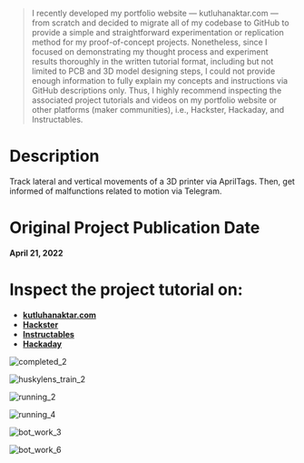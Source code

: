 > I recently developed my portfolio website — kutluhanaktar.com — from scratch and decided to migrate all of my codebase to GitHub to provide a simple and straightforward experimentation or replication method for my proof-of-concept projects. Nonetheless, since I focused on demonstrating my thought process and experiment results thoroughly in the written tutorial format, including but not limited to PCB and 3D model designing steps, I could not provide enough information to fully explain my concepts and instructions via GitHub descriptions only. Thus, I highly recommend inspecting the associated project tutorials and videos on my portfolio website or other platforms (maker communities), i.e., Hackster, Hackaday, and Instructables.

# Description

Track lateral and vertical movements of a 3D printer via AprilTags. Then, get informed of malfunctions related to motion via Telegram.

# Original Project Publication Date

**April 21, 2022**

# Inspect the project tutorial on:

- **[kutluhanaktar.com](https://www.kutluhanaktar.com/projects/IoT_3D_Printer_Motion_Status_Tracker_w_Telegram/)**
- **[Hackster](https://www.hackster.io/kutluhan-aktar/ai-driven-iot-3d-printer-motion-status-tracker-w-telegram-104eb4)**
- **[Instructables](https://www.instructables.com/AI-driven-IoT-3D-Printer-Motion-Status-Tracker-W-T/)**
- **[Hackaday](https://hackaday.io/project/184985-iot-3d-printer-motion-status-tracker-w-telegram)**

![completed_2](https://github.com/user-attachments/assets/62a6508d-3be3-4d5a-8406-4ce04aad275a)

![huskylens_train_2](https://github.com/user-attachments/assets/bcc99906-e388-4b81-bc3f-10d4b80f423d)

![running_2](https://github.com/user-attachments/assets/6638c299-a3fc-4516-afa8-4591a5d6a51f)

![running_4](https://github.com/user-attachments/assets/c0b841ac-08b2-448a-9526-886af4ca6e15)

![bot_work_3](https://github.com/user-attachments/assets/0d9550bd-ffd7-4de2-9786-ced6f8c6d43f)

![bot_work_6](https://github.com/user-attachments/assets/945b2526-c3b1-4ccc-89af-3774492dd1f3)
